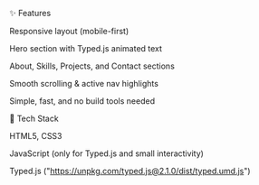 ✨ Features

Responsive layout (mobile-first)

Hero section with Typed.js animated text

About, Skills, Projects, and Contact sections

Smooth scrolling & active nav highlights

Simple, fast, and no build tools needed

🧰 Tech Stack

HTML5, CSS3

JavaScript (only for Typed.js and small interactivity)

Typed.js ("https://unpkg.com/typed.js@2.1.0/dist/typed.umd.js")

